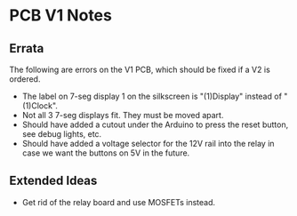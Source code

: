 # PCB V1 Notes

## Errata
The following are errors on the V1 PCB, which should be fixed if a V2 is ordered.

* The label on 7-seg display 1 on the silkscreen is "(1)Display" instead of "(1)Clock".
* Not all 3 7-seg displays fit. They must be moved apart.
* Should have added a cutout under the Arduino to press the reset button, see debug lights, etc.
* Should have added a voltage selector for the 12V rail into the relay in case we want the buttons on 5V in the future.

## Extended Ideas
* Get rid of the relay board and use MOSFETs instead.
